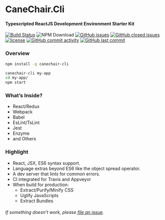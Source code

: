 
# CaneChair.Cli
#### Typescripted ReactJS Development Environment Starter Kit

 [![Build Status](https://travis-ci.org/simon8029/canechair.cli.svg?branch=master)](https://travis-ci.org/simon8029/canechair.cli)
 ![NPM Download](https://img.shields.io/npm/dt/canechair-cli.svg)
 [![GitHub issues](https://img.shields.io/github/issues/simon8029/canechair.cli.svg)]() 
 [![GitHub closed issues](https://img.shields.io/github/issues-closed/simon8029/canechair.cli.svg?colorB=green)]() 
 [![license](https://img.shields.io/github/license/simon8029/canechair.cli.svg)]() [![GitHub commit activity](https://img.shields.io/github/commit-activity/4w/simon8029/canechair.cli.svg)]() [![GitHub last commit](https://img.shields.io/github/last-commit/simon8029/canechair.cli.svg)]()




### Overview
```sh
npm install -g canechair-cli

canechair-cli my-app 
cd my-app/
npm start
```


### What’s Inside?
* React/Redux
* Webpack
* Babel
* EsLint/TsLint
* Jest
* Enzyme
* and Others

### Highlight
* React, JSX, ES6 syntax support.
* Language extras beyond ES6 like the object spread operator.
* A dev server that lints for common errors.
* CI integrated for Travis and Appveyor
* When build for production:
  * Extract/Purify/Minify CSS
  * Uglify JavaScripts
  * Extract Bundles

###### If something doesn’t work, please [file an issue](https://github.com/simon8029/canechair.cli/issues/new).
